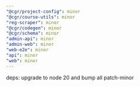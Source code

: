 ```yaml
---
"@cgr/project-config": minor
"@cgr/course-utils": minor
"reg-scraper": minor
"@cgr/codegen": minor
"@cgr/schema": minor
"admin-api": minor
"admin-web": minor
"web-e2e": minor
"api": minor
"web": minor
---
```


deps: upgrade to node 20 and bump all patch-minor
